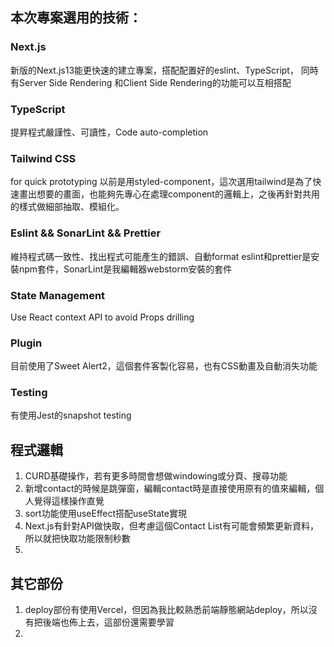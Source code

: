 
## 本次專案選用的技術：

### Next.js
新版的Next.js13能更快速的建立專案，搭配配置好的eslint、TypeScript，
同時有Server Side Rendering 和Client Side Rendering的功能可以互相搭配

### TypeScript
提昇程式嚴謹性、可讀性，Code auto-completion

### Tailwind CSS
for quick prototyping
以前是用styled-component，這次選用tailwind是為了快速畫出想要的畫面，也能夠先專心在處理component的邏輯上，之後再針對共用的樣式做細部抽取、模組化。

### Eslint && SonarLint && Prettier
維持程式碼一致性、找出程式可能產生的錯誤、自動format
eslint和prettier是安裝npm套件，SonarLint是我編輯器webstorm安裝的套件

### State Management
Use React context API to avoid Props drilling

### Plugin
目前使用了Sweet Alert2，這個套件客製化容易，也有CSS動畫及自動消失功能

### Testing
有使用Jest的snapshot testing




## 程式邏輯

1. CURD基礎操作，若有更多時間會想做windowing或分頁、搜尋功能
2. 新增contact的時候是跳彈窗，編輯contact時是直接使用原有的值來編輯，個人覺得這樣操作直覺
3. sort功能使用useEffect搭配useState實現
4. Next.js有針對API做快取，但考慮這個Contact List有可能會頻繁更新資料，所以就把快取功能限制秒數
5. 


## 其它部份

1. deploy部份有使用Vercel，但因為我比較熟悉前端靜態網站deploy，所以沒有把後端也佈上去，這部份還需要學習
2. 
